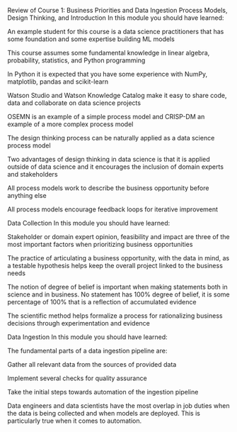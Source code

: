 Review of Course 1: Business Priorities and Data Ingestion
Process Models, Design Thinking, and Introduction
In this module you should have learned:

An example student for this course is a data science practitioners that has some foundation and some expertise building ML models

This course assumes some fundamental knowledge in linear algebra, probability, statistics, and Python programming

In Python it is expected that you have some experience with NumPy, matplotlib, pandas and scikit-learn

Watson Studio and Watson Knowledge Catalog make it easy to share code, data and collaborate on data science projects

OSEMN is an example of a simple process model and CRISP-DM an example of a more complex process model

The design thinking process can be naturally applied as a data science process model

Two advantages of design thinking in data science is that it is applied outside of data science and it encourages the inclusion of domain experts and stakeholders

All process models work to describe the business opportunity before anything else

All process models encourage feedback loops for iterative improvement

Data Collection
In this module you should have learned:

Stakeholder or domain expert opinion, feasibility and impact are three of the most important factors when prioritizing business opportunities

The practice of articulating a business opportunity, with the data in mind, as a testable hypothesis helps keep the overall project linked to the business needs

The notion of degree of belief is important when making statements both in science and in business. No statement has 100% degree of belief, it is some percentage of 100% that is a reflection of accumulated evidence

The scientific method helps formalize a process for rationalizing business decisions through experimentation and evidence

Data Ingestion
In this module you should have learned:

The fundamental parts of a data ingestion pipeline are:

Gather all relevant data from the sources of provided data

Implement several checks for quality assurance

Take the initial steps towards automation of the ingestion pipeline

Data engineers and data scientists have the most overlap in job duties when the data is being collected and when models are deployed. This is particularly true when it comes to automation.